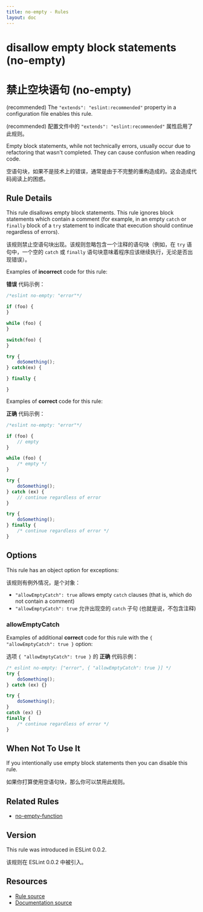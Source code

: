 ```yaml
---
title: no-empty - Rules
layout: doc
---
```

<!-- Note: No pull requests accepted for this file. See README.md in the root directory for details. -->

# disallow empty block statements (no-empty)

# 禁止空块语句 (no-empty)

(recommended) The `"extends": "eslint:recommended"` property in a configuration file enables this rule.

(recommended) 配置文件中的 `"extends": "eslint:recommended"` 属性启用了此规则。

Empty block statements, while not technically errors, usually occur due to refactoring that wasn't completed. They can cause confusion when reading code.

空语句块，如果不是技术上的错误，通常是由于不完整的重构造成的。这会造成代码阅读上的困惑。

## Rule Details

This rule disallows empty block statements. This rule ignores block statements which contain a comment (for example, in an empty `catch` or `finally` block of a `try` statement to indicate that execution should continue regardless of errors).

该规则禁止空语句块出现。该规则忽略包含一个注释的语句块（例如，在 `try` 语句中，一个空的 `catch` 或 `finally` 语句块意味着程序应该继续执行，无论是否出现错误）。

Examples of **incorrect** code for this rule:

**错误** 代码示例：

```js
/*eslint no-empty: "error"*/

if (foo) {
}

while (foo) {
}

switch(foo) {
}

try {
    doSomething();
} catch(ex) {

} finally {

}
```

Examples of **correct** code for this rule:

**正确** 代码示例：

```js
/*eslint no-empty: "error"*/

if (foo) {
    // empty
}

while (foo) {
    /* empty */
}

try {
    doSomething();
} catch (ex) {
    // continue regardless of error
}

try {
    doSomething();
} finally {
    /* continue regardless of error */
}
```

## Options

This rule has an object option for exceptions:

该规则有例外情况，是个对象：

* `"allowEmptyCatch": true` allows empty `catch` clauses (that is, which do not contain a comment)
* `"allowEmptyCatch": true` 允许出现空的 `catch` 子句 (也就是说，不包含注释)

### allowEmptyCatch

Examples of additional **correct** code for this rule with the `{ "allowEmptyCatch": true }` option:

选项 `{ "allowEmptyCatch": true }` 的 **正确** 代码示例：

```js
/* eslint no-empty: ["error", { "allowEmptyCatch": true }] */
try {
    doSomething();
} catch (ex) {}

try {
    doSomething();
}
catch (ex) {}
finally {
    /* continue regardless of error */
}
```

## When Not To Use It

If you intentionally use empty block statements then you can disable this rule.

如果你打算使用空语句块，那么你可以禁用此规则。

## Related Rules

* [no-empty-function](./no-empty-function)

## Version

This rule was introduced in ESLint 0.0.2.

该规则在 ESLint 0.0.2 中被引入。

## Resources

* [Rule source](https://github.com/eslint/eslint/tree/master/lib/rules/no-empty.js)
* [Documentation source](https://github.com/eslint/eslint/tree/master/docs/rules/no-empty.md)
